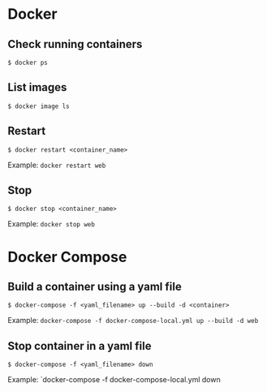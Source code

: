 # Docker

## Check running containers
```
$ docker ps
```

## List images
```
$ docker image ls
```

## Restart
```
$ docker restart <container_name>
```
Example:
`docker restart web`

## Stop
```
$ docker stop <container_name>
```
Example:
`docker stop web`




# Docker Compose
## Build a container using a yaml file
```
$ docker-compose -f <yaml_filename> up --build -d <container>
```
Example:
`docker-compose -f docker-compose-local.yml up --build -d web`

## Stop container in a yaml file
```
$ docker-compose -f <yaml_filename> down
```
Example:
`docker-compose -f docker-compose-local.yml down



